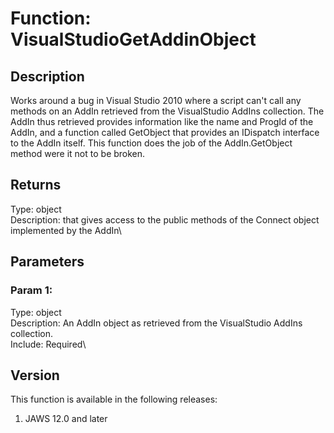 # Function: VisualStudioGetAddinObject

## Description

Works around a bug in Visual Studio 2010 where a script can\'t call any
methods on an AddIn retrieved from the VisualStudio AddIns collection.
The AddIn thus retrieved provides information like the name and ProgId
of the AddIn, and a function called GetObject that provides an IDispatch
interface to the AddIn itself. This function does the job of the
AddIn.GetObject method were it not to be broken.

## Returns

Type: object\
Description: that gives access to the public methods of the Connect
object implemented by the AddIn\

## Parameters

### Param 1:

Type: object\
Description: An AddIn object as retrieved from the VisualStudio AddIns
collection.\
Include: Required\

## Version

This function is available in the following releases:

1.  JAWS 12.0 and later
